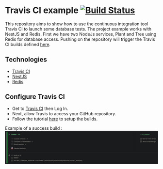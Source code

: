 # Travis CI example [![Build Status](https://travis-ci.com/montoyadamien/TravisCI_example.svg?branch=master)](https://travis-ci.com/montoyadamien/TravisCI_example)

This repository aims to show how to use the continuous integration tool Travis CI to launch some database tests. 
The project example works with NestJS and Redis. 
First we have two NodeJs services, Plant and Tree using Redis for database access. 
Pushing on the repository will trigger the Travis CI builds defined [here](travis.yml).

## Technologies

- [Travis CI](https://www.travis-ci.com/) 
- [NestJS](https://nestjs.com/) 
- [Redis](https://redis.io/)

## Configure Travis CI

- Get to [Travis CI](https://travis-ci.org/getting_started) then Log In.
- Next, allow Travis to access your GitHub repository.
- Follow the tutorial [here](https://docs.travis-ci.com/user/tutorial/) to setup the builds.

Example of a success build :
![Build success](./assets/travis_ci_run.JPG)
